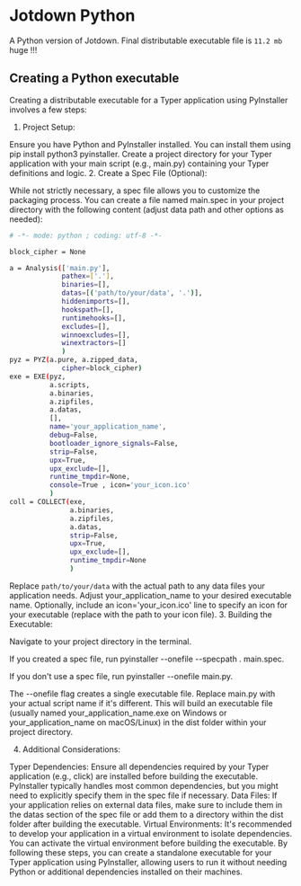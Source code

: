 # Jotdown Python

A Python version of Jotdown. Final distributable executable file is `11.2 mb` huge !!!


## Creating a Python executable

Creating a distributable executable for a Typer application using PyInstaller involves a few steps:

1. Project Setup:

Ensure you have Python and PyInstaller installed. You can install them using pip install python3 pyinstaller.
Create a project directory for your Typer application with your main script (e.g., main.py) containing your Typer definitions and logic.
2. Create a Spec File (Optional):

While not strictly necessary, a spec file allows you to customize the packaging process. You can create a file named main.spec in your project directory with the following content (adjust data path and other options as needed):
```bash
# -*- mode: python ; coding: utf-8 -*-

block_cipher = None

a = Analysis(['main.py'],
             pathex=['.'],
             binaries=[],
             datas=[('path/to/your/data', '.')],
             hiddenimports=[],
             hookspath=[],
             runtimehooks=[],
             excludes=[],
             winnoexcludes=[],
             winextractors=[]
             )
pyz = PYZ(a.pure, a.zipped_data,
             cipher=block_cipher)
exe = EXE(pyz,
          a.scripts,
          a.binaries,
          a.zipfiles,
          a.datas,
          [],
          name='your_application_name',
          debug=False,
          bootloader_ignore_signals=False,
          strip=False,
          upx=True,
          upx_exclude=[],
          runtime_tmpdir=None,
          console=True , icon='your_icon.ico'
          )
coll = COLLECT(exe,
               a.binaries,
               a.zipfiles,
               a.datas,
               strip=False,
               upx=True,
               upx_exclude=[],
               runtime_tmpdir=None
               )
```

Replace `path/to/your/data` with the actual path to any data files your application needs.
Adjust your_application_name to your desired executable name.
Optionally, include an icon='your_icon.ico' line to specify an icon for your executable (replace with the path to your icon file).
3. Building the Executable:

Navigate to your project directory in the terminal.

If you created a spec file, run pyinstaller --onefile --specpath . main.spec.

If you don't use a spec file, run pyinstaller --onefile main.py.

The --onefile flag creates a single executable file.
Replace main.py with your actual script name if it's different.
This will build an executable file (usually named your_application_name.exe on Windows or your_application_name on macOS/Linux) in the dist folder within your project directory.

4. Additional Considerations:

Typer Dependencies: Ensure all dependencies required by your Typer application (e.g., click) are installed before building the executable. PyInstaller typically handles most common dependencies, but you might need to explicitly specify them in the spec file if necessary.
Data Files: If your application relies on external data files, make sure to include them in the datas section of the spec file or add them to a directory within the dist folder after building the executable.
Virtual Environments: It's recommended to develop your application in a virtual environment to isolate dependencies. You can activate the virtual environment before building the executable.
By following these steps, you can create a standalone executable for your Typer application using PyInstaller, allowing users to run it without needing Python or additional dependencies installed on their machines.